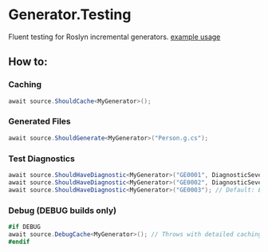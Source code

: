 # Generator.Testing

Fluent testing for Roslyn incremental generators.
[example usage](https://github.com/ANcpLua/MapsterExtensions.Generator/blob/main/MapsterExtensions.Generator.Tests/MapsterExtension_Functional_Tests.cs) 

## How to:

### Caching 

```csharp
await source.ShouldCache<MyGenerator>();
```

### Generated Files

```csharp
await source.ShouldGenerate<MyGenerator>("Person.g.cs");
```

### Test Diagnostics

```csharp
await source.ShouldHaveDiagnostic<MyGenerator>("GE0001", DiagnosticSeverity.Info);
await source.ShouldHaveDiagnostic<MyGenerator>("GE0002", DiagnosticSeverity.Warning);
await source.ShouldHaveDiagnostic<MyGenerator>("GE0003"); // Default: Error
```

### Debug (DEBUG builds only)

```csharp
#if DEBUG
await source.DebugCache<MyGenerator>(); // Throws with detailed caching report
#endif
```
